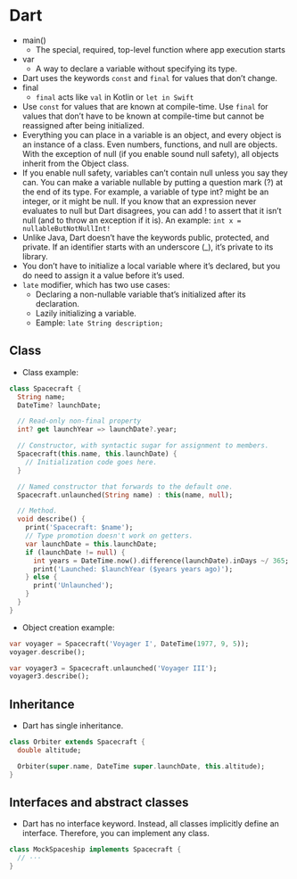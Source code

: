 # Dart

- main()
	- The special, required, top-level function where app execution starts
- var
	- A way to declare a variable without specifying its type.
- Dart uses the keywords `const` and `final` for values that don’t change.
- final
	- `final` acts like `val` in Kotlin or `let in Swift`
- Use `const` for values that are known at compile-time. Use `final` for values that don’t have to be known at compile-time but cannot be reassigned after being initialized.
- Everything you can place in a variable is an object, and every object is an instance of a class. Even numbers, functions, and null are objects. With the exception of null (if you enable sound null safety), all objects inherit from the Object class.
- If you enable null safety, variables can’t contain null unless you say they can. You can make a variable nullable by putting a question mark (?) at the end of its type. For example, a variable of type int? might be an integer, or it might be null. If you know that an expression never evaluates to null but Dart disagrees, you can add ! to assert that it isn’t null (and to throw an exception if it is). An example: `int x = nullableButNotNullInt!`
- Unlike Java, Dart doesn’t have the keywords public, protected, and private. If an identifier starts with an underscore (_), it’s private to its library.
- You don’t have to initialize a local variable where it’s declared, but you do need to assign it a value before it’s used.
- `late` modifier, which has two use cases:
	- Declaring a non-nullable variable that’s initialized after its declaration.
	- Lazily initializing a variable.
	- Eample: `late String description;`

## Class

- Class example:

```Dart
class Spacecraft {
  String name;
  DateTime? launchDate;

  // Read-only non-final property
  int? get launchYear => launchDate?.year;

  // Constructor, with syntactic sugar for assignment to members.
  Spacecraft(this.name, this.launchDate) {
    // Initialization code goes here.
  }

  // Named constructor that forwards to the default one.
  Spacecraft.unlaunched(String name) : this(name, null);

  // Method.
  void describe() {
    print('Spacecraft: $name');
    // Type promotion doesn't work on getters.
    var launchDate = this.launchDate;
    if (launchDate != null) {
      int years = DateTime.now().difference(launchDate).inDays ~/ 365;
      print('Launched: $launchYear ($years years ago)');
    } else {
      print('Unlaunched');
    }
  }
}
```
- Object creation example:

```Dart
var voyager = Spacecraft('Voyager I', DateTime(1977, 9, 5));
voyager.describe();

var voyager3 = Spacecraft.unlaunched('Voyager III');
voyager3.describe();
```

## Inheritance

- Dart has single inheritance.

```Dart
class Orbiter extends Spacecraft {
  double altitude;

  Orbiter(super.name, DateTime super.launchDate, this.altitude);
}
```

## Interfaces and abstract classes

- Dart has no interface keyword. Instead, all classes implicitly define an interface. Therefore, you can implement any class.

```Dart
class MockSpaceship implements Spacecraft {
  // ···
}
```






































